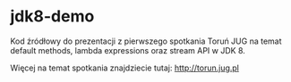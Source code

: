 jdk8-demo
=========

Kod źródłowy do prezentacji z pierwszego spotkania Toruń JUG na temat default methods, lambda expressions oraz stream API w JDK 8.

Więcej na temat spotkania znajdziecie tutaj: http://torun.jug.pl


